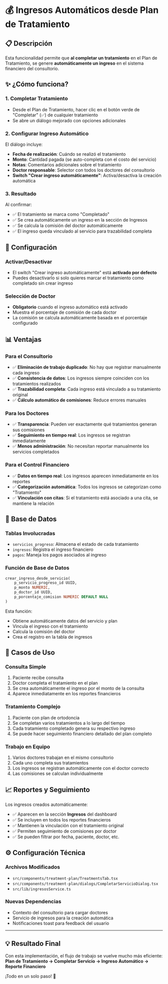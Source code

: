 # 💰 Ingresos Automáticos desde Plan de Tratamiento

## 📋 Descripción

Esta funcionalidad permite que **al completar un tratamiento** en el Plan de Tratamiento, se genere **automáticamente un ingreso** en el sistema financiero del consultorio.

## ✨ ¿Cómo funciona?

### 1. **Completar Tratamiento**
- Desde el Plan de Tratamiento, hacer clic en el botón verde de "Completar" (✅) de cualquier tratamiento
- Se abre un diálogo mejorado con opciones adicionales

### 2. **Configurar Ingreso Automático**
El diálogo incluye:
- **Fecha de realización**: Cuándo se realizó el tratamiento
- **Monto**: Cantidad pagada (se auto-completa con el costo del servicio)
- **Notas**: Comentarios adicionales sobre el tratamiento
- **Doctor responsable**: Selector con todos los doctores del consultorio
- **Switch "Crear ingreso automáticamente"**: Activa/desactiva la creación automática

### 3. **Resultado**
Al confirmar:
- ✅ El tratamiento se marca como "Completado"
- ✅ Se crea automáticamente un ingreso en la sección de Ingresos
- ✅ Se calcula la comisión del doctor automáticamente
- ✅ El ingreso queda vinculado al servicio para trazabilidad completa

## 🔧 Configuración

### **Activar/Desactivar**
- El switch "Crear ingreso automáticamente" está **activado por defecto**
- Puedes desactivarlo si solo quieres marcar el tratamiento como completado sin crear ingreso

### **Selección de Doctor**
- **Obligatorio** cuando el ingreso automático está activado
- Muestra el porcentaje de comisión de cada doctor
- La comisión se calcula automáticamente basada en el porcentaje configurado

## 📊 Ventajas

### **Para el Consultorio**
- ✅ **Eliminación de trabajo duplicado**: No hay que registrar manualmente cada ingreso
- ✅ **Consistencia de datos**: Los ingresos siempre coinciden con los tratamientos realizados
- ✅ **Trazabilidad completa**: Cada ingreso está vinculado a su tratamiento original
- ✅ **Cálculo automático de comisiones**: Reduce errores manuales

### **Para los Doctores**
- ✅ **Transparencia**: Pueden ver exactamente qué tratamientos generan sus comisiones
- ✅ **Seguimiento en tiempo real**: Los ingresos se registran inmediatamente
- ✅ **Menos administración**: No necesitan reportar manualmente los servicios completados

### **Para el Control Financiero**
- ✅ **Datos en tiempo real**: Los ingresos aparecen inmediatamente en los reportes
- ✅ **Categorización automática**: Todos los ingresos se categorizan como "Tratamiento"
- ✅ **Vinculación con citas**: Si el tratamiento está asociado a una cita, se mantiene la relación

## 🔄 Base de Datos

### **Tablas Involucradas**
- `servicios_progreso`: Almacena el estado de cada tratamiento
- `ingresos`: Registra el ingreso financiero
- `pagos`: Maneja los pagos asociados al ingreso

### **Función de Base de Datos**
```sql
crear_ingreso_desde_servicio(
    p_servicio_progreso_id UUID,
    p_monto NUMERIC,
    p_doctor_id UUID,
    p_porcentaje_comision NUMERIC DEFAULT NULL
)
```

Esta función:
- Obtiene automáticamente datos del servicio y plan
- Vincula el ingreso con el tratamiento
- Calcula la comisión del doctor
- Crea el registro en la tabla de ingresos

## 🚀 Casos de Uso

### **Consulta Simple**
1. Paciente recibe consulta
2. Doctor completa el tratamiento en el plan
3. Se crea automáticamente el ingreso por el monto de la consulta
4. Aparece inmediatamente en los reportes financieros

### **Tratamiento Complejo**
1. Paciente con plan de ortodoncia
2. Se completan varios tratamientos a lo largo del tiempo
3. Cada tratamiento completado genera su respectivo ingreso
4. Se puede hacer seguimiento financiero detallado del plan completo

### **Trabajo en Equipo**
1. Varios doctores trabajan en el mismo consultorio
2. Cada uno completa sus tratamientos
3. Los ingresos se registran automáticamente con el doctor correcto
4. Las comisiones se calculan individualmente

## 📈 Reportes y Seguimiento

Los ingresos creados automáticamente:
- ✅ Aparecen en la sección **Ingresos** del dashboard
- ✅ Se incluyen en todos los reportes financieros
- ✅ Mantienen la vinculación con el tratamiento original
- ✅ Permiten seguimiento de comisiones por doctor
- ✅ Se pueden filtrar por fecha, paciente, doctor, etc.

## ⚙️ Configuración Técnica

### **Archivos Modificados**
- `src/components/treatment-plan/TreatmentsTab.tsx`
- `src/components/treatment-plan/dialogs/CompletarServicioDialog.tsx`
- `src/lib/ingresosService.ts`

### **Nuevas Dependencias**
- Contexto del consultorio para cargar doctores
- Servicio de ingresos para la creación automática
- Notificaciones toast para feedback del usuario

---

## 💡 **Resultado Final**

Con esta implementación, el flujo de trabajo se vuelve mucho más eficiente:
**Plan de Tratamiento → Completar Servicio → Ingreso Automático → Reporte Financiero**

¡Todo en un solo paso! 🎯 